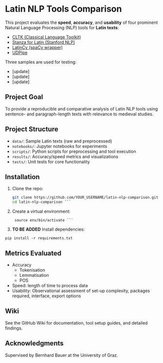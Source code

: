 # Latin NLP Tools Comparison

This project evaluates the **speed**, **accuracy**, and **usability** of four prominent Natural Language Processing (NLP) tools for **Latin texts**:

- [CLTK (Classical Language Toolkit)](https://cltk.org/)
- [Stanza for Latin (Stanford NLP)](https://stanfordnlp.github.io/stanza/)
- [LatinCy (spaCy wrapper)](https://github.com/LandingTorch/LatinCy)
- [UDPipe](https://ufal.mff.cuni.cz/udpipe)

Three samples are used for testing:
- [update]
- [update]
- [update]
## Project Goal

To provide a reproducible and comparative analysis of Latin NLP tools using sentence- and paragraph-length texts with relevance to medieval studies.

## Project Structure

- `data/`: Sample Latin texts (raw and preprocessed)
- `notebooks/`: Jupyter notebooks for experiments
- `scripts/`: Python scripts for preprocessing and tool execution
- `results/`: Accuracy/speed metrics and visualizations
- `tests/`: Unit tests for core functionality

## Installation

1. Clone the repo:
   ```bash
   git clone https://github.com/YOUR_USERNAME/latin-nlp-comparison.git
   cd latin-nlp-comparison ```
2. Create a virtual environment:
   ```python3 -m venv env
    source env/bin/activate ```
3. **TO BE ADDED** Install dependencies:

```pip install -r requirements.txt ```
  
## Metrics Evaluated
- Accuracy
  - Tokenisation
  - Lemmatisation
  - POS
- Speed: length of time to process data
- Usability: Observational assessment of set-up complexity, packages required, interface, export options
## Wiki

See the GitHub Wiki for documentation, tool setup guides, and detailed findings.

## Acknowledgments

Supervised by Bernhard Bauer at the University of Graz.
